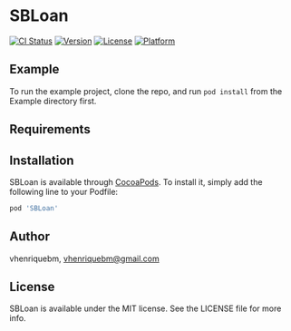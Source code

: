 # SBLoan

[![CI Status](https://img.shields.io/travis/vhenriquebm/SBLoan.svg?style=flat)](https://travis-ci.org/vhenriquebm/SBLoan)
[![Version](https://img.shields.io/cocoapods/v/SBLoan.svg?style=flat)](https://cocoapods.org/pods/SBLoan)
[![License](https://img.shields.io/cocoapods/l/SBLoan.svg?style=flat)](https://cocoapods.org/pods/SBLoan)
[![Platform](https://img.shields.io/cocoapods/p/SBLoan.svg?style=flat)](https://cocoapods.org/pods/SBLoan)

## Example

To run the example project, clone the repo, and run `pod install` from the Example directory first.

## Requirements

## Installation

SBLoan is available through [CocoaPods](https://cocoapods.org). To install
it, simply add the following line to your Podfile:

```ruby
pod 'SBLoan'
```

## Author

vhenriquebm, vhenriquebm@gmail.com

## License

SBLoan is available under the MIT license. See the LICENSE file for more info.
